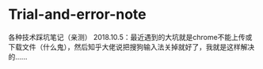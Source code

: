 # Trial-and-error-note
各种技术踩坑笔记（亲测）
2018.10.5：最近遇到的大坑就是chrome不能上传或下载文件（什么鬼），然后知乎大佬说把搜狗输入法关掉就好了，我就是这样解决的......
